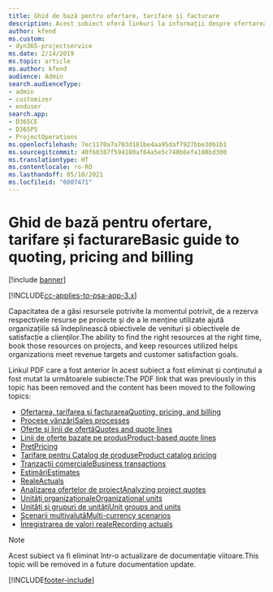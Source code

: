 ```yaml
---
title: Ghid de bază pentru ofertare, tarifare și facturare
description: Acest subiect oferă linkuri la informații despre ofertarea, tarifarea și facturarea de bază în Project Service Automation.
author: kfend
ms.custom:
- dyn365-projectservice
ms.date: 2/14/2019
ms.topic: article
ms.author: kfend
audience: Admin
search.audienceType:
- admin
- customizer
- enduser
search.app:
- D365CE
- D365PS
- ProjectOperations
ms.openlocfilehash: 7ec1170a7a703d181be4aa95daf7927bbe30b1b1
ms.sourcegitcommit: 40f68387f594180af64a5e5c748b6efa188bd300
ms.translationtype: HT
ms.contentlocale: ro-RO
ms.lasthandoff: 05/10/2021
ms.locfileid: "6007471"
---
```

# <a name="basic-guide-to-quoting-pricing-and-billing"></a><span data-ttu-id="1fa3f-103">Ghid de bază pentru ofertare, tarifare și facturare</span><span class="sxs-lookup"><span data-stu-id="1fa3f-103">Basic guide to quoting, pricing and billing</span></span>

[!include [banner](../../includes/psa-now-project-operations.md)]

[!INCLUDE[cc-applies-to-psa-app-3.x](../../includes/cc-applies-to-psa-app-3x.md)]

<span data-ttu-id="1fa3f-104">Capacitatea de a găsi resursele potrivite la momentul potrivit, de a rezerva respectivele resurse pe proiecte și de a le menține utilizate ajută organizațiile să îndeplinească obiectivele de venituri și obiectivele de satisfacție a clienților.</span><span class="sxs-lookup"><span data-stu-id="1fa3f-104">The ability to find the right resources at the right time, book those resources on projects, and keep resources utilized helps organizations meet revenue targets and customer satisfaction goals.</span></span> 

<span data-ttu-id="1fa3f-105">Linkul PDF care a fost anterior în acest subiect a fost eliminat și conținutul a fost mutat la următoarele subiecte:</span><span class="sxs-lookup"><span data-stu-id="1fa3f-105">The PDF link that was previously in this topic has been removed and the content has been moved to the following topics:</span></span>

- [<span data-ttu-id="1fa3f-106">Ofertarea, tarifarea și facturarea</span><span class="sxs-lookup"><span data-stu-id="1fa3f-106">Quoting, pricing, and billing</span></span>](../quote-bill-price.md)
- [<span data-ttu-id="1fa3f-107">Procese vânzări</span><span class="sxs-lookup"><span data-stu-id="1fa3f-107">Sales processes</span></span>](../basic-sales-process.md)
- [<span data-ttu-id="1fa3f-108">Oferte și linii de ofertă</span><span class="sxs-lookup"><span data-stu-id="1fa3f-108">Quotes and quote lines</span></span>](../basic-quote-lines.md)
- [<span data-ttu-id="1fa3f-109">Linii de oferte bazate pe produs</span><span class="sxs-lookup"><span data-stu-id="1fa3f-109">Product-based quote lines</span></span>](../product-based-quote-lines.md)
- [<span data-ttu-id="1fa3f-110">Preţ</span><span class="sxs-lookup"><span data-stu-id="1fa3f-110">Pricing</span></span>](../basic-pricing.md)
- [<span data-ttu-id="1fa3f-111">Tarifare pentru Catalog de produse</span><span class="sxs-lookup"><span data-stu-id="1fa3f-111">Product catalog pricing</span></span>](../product-catalog-pricing.md)
- [<span data-ttu-id="1fa3f-112">Tranzacții comerciale</span><span class="sxs-lookup"><span data-stu-id="1fa3f-112">Business transactions</span></span>](../basic-business-transactions.md)
- [<span data-ttu-id="1fa3f-113">Estimări</span><span class="sxs-lookup"><span data-stu-id="1fa3f-113">Estimates</span></span>](../estimates.md)
- [<span data-ttu-id="1fa3f-114">Reale</span><span class="sxs-lookup"><span data-stu-id="1fa3f-114">Actuals</span></span>](../actuals.md)
- [<span data-ttu-id="1fa3f-115">Analizarea ofertelor de proiect</span><span class="sxs-lookup"><span data-stu-id="1fa3f-115">Analyzing project quotes</span></span>](../basic-analyzing-quotes.md)
- [<span data-ttu-id="1fa3f-116">Unități organizaționale</span><span class="sxs-lookup"><span data-stu-id="1fa3f-116">Organizational units</span></span>](../advanced-organizational.md)
- [<span data-ttu-id="1fa3f-117">Unități și grupuri de unități</span><span class="sxs-lookup"><span data-stu-id="1fa3f-117">Unit groups and units</span></span>](../advanced-units.md)
- [<span data-ttu-id="1fa3f-118">Scenarii multivalută</span><span class="sxs-lookup"><span data-stu-id="1fa3f-118">Multi-currency scenarios</span></span>](../advanced-currency.md)
- [<span data-ttu-id="1fa3f-119">Înregistrarea de valori reale</span><span class="sxs-lookup"><span data-stu-id="1fa3f-119">Recording actuals</span></span>](../advanced-actuals.md)

> [!NOTE]
> <span data-ttu-id="1fa3f-120">Acest subiect va fi eliminat într-o actualizare de documentație viitoare.</span><span class="sxs-lookup"><span data-stu-id="1fa3f-120">This topic will be removed in a future documentation update.</span></span> 


[!INCLUDE[footer-include](../../includes/footer-banner.md)]
